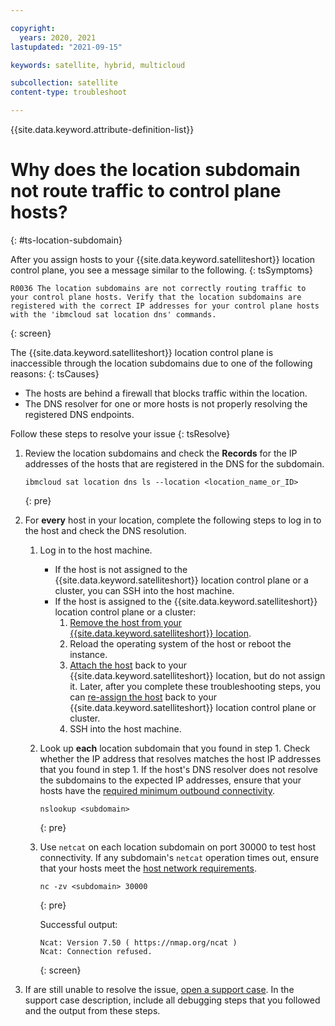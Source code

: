 ```yaml
---

copyright:
  years: 2020, 2021
lastupdated: "2021-09-15"

keywords: satellite, hybrid, multicloud

subcollection: satellite
content-type: troubleshoot

---
```


{{site.data.keyword.attribute-definition-list}}

# Why does the location subdomain not route traffic to control plane hosts?
{: #ts-location-subdomain}


After you assign hosts to your {{site.data.keyword.satelliteshort}} location control plane, you see a message similar to the following.
{: tsSymptoms}

```
R0036 The location subdomains are not correctly routing traffic to your control plane hosts. Verify that the location subdomains are registered with the correct IP addresses for your control plane hosts with the 'ibmcloud sat location dns' commands.
```
{: screen}


The {{site.data.keyword.satelliteshort}} location control plane is inaccessible through the location subdomains due to one of the following reasons:
{: tsCauses}
* The hosts are behind a firewall that blocks traffic within the location.
* The DNS resolver for one or more hosts is not properly resolving the registered DNS endpoints.

Follow these steps to resolve your issue
{: tsResolve}

1. Review the location subdomains and check the **Records** for the IP addresses of the hosts that are registered in the DNS for the subdomain.
    ```
    ibmcloud sat location dns ls --location <location_name_or_ID>
    ```
    {: pre}

2. For **every** host in your location, complete the following steps to log in to the host and check the DNS resolution.
    1. Log in to the host machine.
        * If the host is not assigned to the {{site.data.keyword.satelliteshort}} location control plane or a cluster, you can SSH into the host machine.
        * If the host is assigned to the {{site.data.keyword.satelliteshort}} location control plane or a cluster:
            1. [Remove the host from your {{site.data.keyword.satelliteshort}} location](/docs/satellite?topic=satellite-hosts#host-remove).
            2. Reload the operating system of the host or reboot the instance.
            3. [Attach the host](/docs/satellite?topic=satellite-hosts#attach-hosts) back to your {{site.data.keyword.satelliteshort}} location, but do not assign it. Later, after you complete these troubleshooting steps, you can [re-assign the host](/docs/satellite?topic=satellite-hosts#host-assign) back to your {{site.data.keyword.satelliteshort}} location control plane or cluster.
            4. SSH into the host machine.
    2. Look up **each** location subdomain that you found in step 1. Check whether the IP address that resolves matches the host IP addresses that you found in step 1. If the host's DNS resolver does not resolve the subdomains to the expected IP addresses, ensure that your hosts have the [required minimum outbound connectivity](/docs/satellite?topic=satellite-host-reqs#reqs-host-network-firewall-outbound).
        ```
        nslookup <subdomain>
        ```
        {: pre}

    3. Use `netcat` on each location subdomain on port 30000 to test host connectivity. If any subdomain's `netcat` operation times out, ensure that your hosts meet the [host network requirements](/docs/satellite?topic=satellite-host-reqs#reqs-host-network).
        ```
        nc -zv <subdomain> 30000
        ```
        {: pre}

        Successful output:
        ```
        Ncat: Version 7.50 ( https://nmap.org/ncat )
        Ncat: Connection refused.
        ```
        {: screen}

3. If are still unable to resolve the issue, [open a support case](/docs/satellite?topic=satellite-get-help#help-support). In the support case description, include all debugging steps that you followed and the output from these steps.


